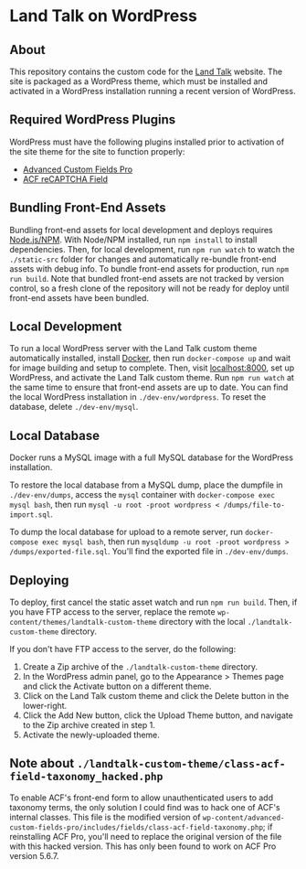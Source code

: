Land Talk on WordPress
======================

About
------------
This repository contains the custom code for the [Land Talk](http://www.landtalk.org) website.  The site is packaged as a WordPress theme, which must be installed and activated in a WordPress installation running a recent version of WordPress.

Required WordPress Plugins
--------------------------
WordPress must have the following plugins installed prior to activation of the site theme for the site to function properly:
- [Advanced Custom Fields Pro](https://www.advancedcustomfields.com/pro/)
- [ACF reCAPTCHA Field](https://wordpress.org/plugins/advanced-custom-fields-recaptcha-field/)

Bundling Front-End Assets
-------------------------
Bundling front-end assets for local development and deploys requires [Node.js/NPM](https://nodejs.org/en/).  With Node/NPM installed, run `npm install` to install dependencies.  Then, for local development, run `npm run watch` to watch the `./static-src` folder for changes and automatically re-bundle front-end assets with debug info.  To bundle front-end assets for production, run `npm run build`.  Note that bundled front-end assets are not tracked by version control, so a fresh clone of the repository will not be ready for deploy until front-end assets have been bundled.

Local Development
-----------------
To run a local WordPress server with the Land Talk custom theme automatically installed, install [Docker](https://www.docker.com), then run `docker-compose up` and wait for image building and setup to complete.  Then, visit [localhost:8000](http://localhost:8000), set up WordPress, and activate the Land Talk custom theme.  Run `npm run watch` at the same time to ensure that front-end assets are up to date.  You can find the local WordPress installation in `./dev-env/wordpress`.  To reset the database, delete `./dev-env/mysql`.

Local Database
--------------
Docker runs a MySQL image with a full MySQL database for the WordPress installation.

To restore the local database from a MySQL dump, place the dumpfile in `./dev-env/dumps`, access the `mysql` container with `docker-compose exec mysql bash`, then run `mysql -u root -proot wordpress < /dumps/file-to-import.sql`.

To dump the local database for upload to a remote server, run `docker-compose exec mysql bash`, then run `mysqldump -u root -proot wordpress > /dumps/exported-file.sql`.  You'll find the exported file in `./dev-env/dumps`.

Deploying
---------
To deploy, first cancel the static asset watch and run `npm run build`.  Then, if you have FTP access to the server, replace the remote `wp-content/themes/landtalk-custom-theme` directory with the local `./landtalk-custom-theme` directory.

If you don't have FTP access to the server, do the following:
1.  Create a Zip archive of the `./landtalk-custom-theme` directory.
2.  In the WordPress admin panel, go to the Appearance > Themes page and click the Activate button on a different theme.
3.  Click on the Land Talk custom theme and click the Delete button in the lower-right.
4.  Click the Add New button, click the Upload Theme button, and navigate to the Zip archive created in step 1.
5.  Activate the newly-uploaded theme.

Note about `./landtalk-custom-theme/class-acf-field-taxonomy_hacked.php`
------------------------------------------------------------------------
To enable ACF's front-end form to allow unauthenticated users to add taxonomy terms, the only solution I could find was to hack one of ACF's internal classes.  This file is the modified version of `wp-content/advanced-custom-fields-pro/includes/fields/class-acf-field-taxonomy.php`; if reinstalling ACF Pro, you'll need to replace the original version of the file with this hacked version.  This has only been found to work on ACF Pro version 5.6.7.
